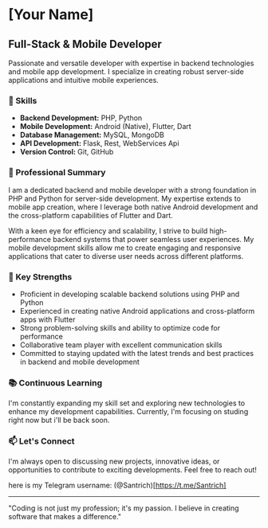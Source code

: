 # [Your Name]
## Full-Stack & Mobile Developer

Passionate and versatile developer with expertise in backend technologies and mobile app development. I specialize in creating robust server-side applications and intuitive mobile experiences.

### 🚀 Skills

- **Backend Development:** PHP, Python
- **Mobile Development:** Android (Native), Flutter, Dart
- **Database Management:** MySQL, MongoDB
- **API Development:** Flask, Rest, WebServices Api
- **Version Control:** Git, GitHub

### 💼 Professional Summary

I am a dedicated backend and mobile developer with a strong foundation in PHP and Python for server-side development. My expertise extends to mobile app creation, where I leverage both native Android development and the cross-platform capabilities of Flutter and Dart.

With a keen eye for efficiency and scalability, I strive to build high-performance backend systems that power seamless user experiences. My mobile development skills allow me to create engaging and responsive applications that cater to diverse user needs across different platforms.

### 🌟 Key Strengths

- Proficient in developing scalable backend solutions using PHP and Python
- Experienced in creating native Android applications and cross-platform apps with Flutter
- Strong problem-solving skills and ability to optimize code for performance
- Collaborative team player with excellent communication skills
- Committed to staying updated with the latest trends and best practices in backend and mobile development

### 📚 Continuous Learning

I'm constantly expanding my skill set and exploring new technologies to enhance my development capabilities. Currently, I'm focusing on studing right now but i'll be back soon.

### 📫 Let's Connect

I'm always open to discussing new projects, innovative ideas, or opportunities to contribute to exciting developments. Feel free to reach out!

here is my Telegram username: (@Santrich)[https://t.me/Santrich]

---

"Coding is not just my profession; it's my passion. I believe in creating software that makes a difference."
